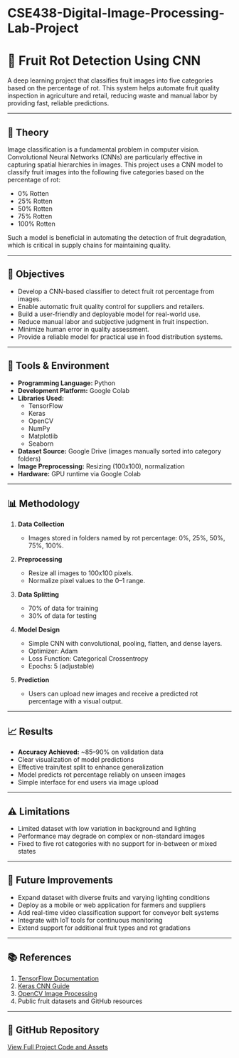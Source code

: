 # CSE438-Digital-Image-Processing-Lab-Project
# 🍎 Fruit Rot Detection Using CNN

A deep learning project that classifies fruit images into five categories based on the percentage of rot. This system helps automate fruit quality inspection in agriculture and retail, reducing waste and manual labor by providing fast, reliable predictions.

---

## 📖 Theory

Image classification is a fundamental problem in computer vision. Convolutional Neural Networks (CNNs) are particularly effective in capturing spatial hierarchies in images. This project uses a CNN model to classify fruit images into the following five categories based on the percentage of rot:

- 0% Rotten  
- 25% Rotten  
- 50% Rotten  
- 75% Rotten  
- 100% Rotten  

Such a model is beneficial in automating the detection of fruit degradation, which is critical in supply chains for maintaining quality.

---

## 🎯 Objectives

- Develop a CNN-based classifier to detect fruit rot percentage from images.
- Enable automatic fruit quality control for suppliers and retailers.
- Build a user-friendly and deployable model for real-world use.
- Reduce manual labor and subjective judgment in fruit inspection.
- Minimize human error in quality assessment.
- Provide a reliable model for practical use in food distribution systems.

---

## 🧰 Tools & Environment

- **Programming Language:** Python  
- **Development Platform:** Google Colab  
- **Libraries Used:**  
  - TensorFlow  
  - Keras  
  - OpenCV  
  - NumPy  
  - Matplotlib  
  - Seaborn  
- **Dataset Source:** Google Drive (images manually sorted into category folders)  
- **Image Preprocessing:** Resizing (100x100), normalization  
- **Hardware:** GPU runtime via Google Colab  

---

## 📊 Methodology

1. **Data Collection**  
   - Images stored in folders named by rot percentage: 0%, 25%, 50%, 75%, 100%.

2. **Preprocessing**  
   - Resize all images to 100x100 pixels.  
   - Normalize pixel values to the 0–1 range.

3. **Data Splitting**  
   - 70% of data for training  
   - 30% of data for testing

4. **Model Design**  
   - Simple CNN with convolutional, pooling, flatten, and dense layers.  
   - Optimizer: Adam  
   - Loss Function: Categorical Crossentropy  
   - Epochs: 5 (adjustable)

5. **Prediction**  
   - Users can upload new images and receive a predicted rot percentage with a visual output.

---

## 📈 Results

- **Accuracy Achieved:** ~85–90% on validation data  
- Clear visualization of model predictions  
- Effective train/test split to enhance generalization  
- Model predicts rot percentage reliably on unseen images  
- Simple interface for end users via image upload

---

## ⚠️ Limitations

- Limited dataset with low variation in background and lighting  
- Performance may degrade on complex or non-standard images  
- Fixed to five rot categories with no support for in-between or mixed states

---

## 🔮 Future Improvements

- Expand dataset with diverse fruits and varying lighting conditions  
- Deploy as a mobile or web application for farmers and suppliers  
- Add real-time video classification support for conveyor belt systems  
- Integrate with IoT tools for continuous monitoring  
- Extend support for additional fruit types and rot gradations

---

## 📚 References

1. [TensorFlow Documentation](https://www.tensorflow.org/)  
2. [Keras CNN Guide](https://keras.io/examples/vision/)  
3. [OpenCV Image Processing](https://docs.opencv.org/)  
4. Public fruit datasets and GitHub resources

---

## 🔗 GitHub Repository

[View Full Project Code and Assets](https://github.com/Sai1047/CSE438-Digital-Image-Processing-Lab-Project)
